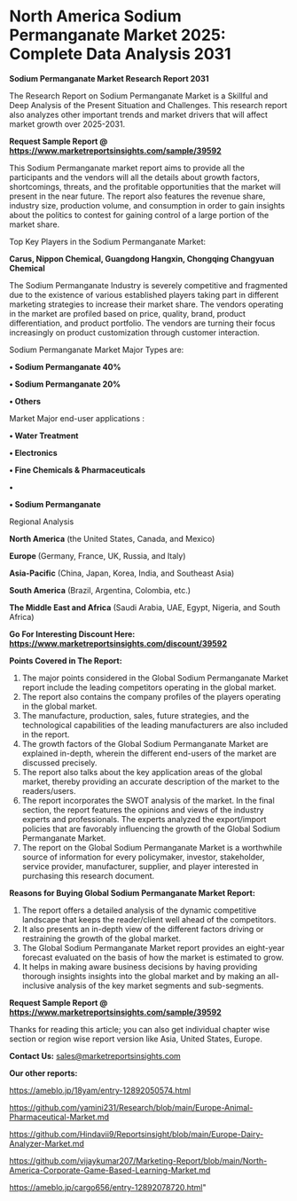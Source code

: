 # North America Sodium Permanganate Market 2025: Complete Data Analysis 2031

<strong>Sodium Permanganate Market Research Report 2031</strong>

The Research Report on Sodium Permanganate Market is a Skillful and Deep Analysis of the Present Situation and Challenges. This research report also analyzes other important trends and market drivers that will affect market growth over 2025-2031.

<strong>Request Sample Report @ <a href=https://www.marketreportsinsights.com/sample/39592>https://www.marketreportsinsights.com/sample/39592</a></strong>

This Sodium Permanganate market report aims to provide all the participants and the vendors will all the details about growth factors, shortcomings, threats, and the profitable opportunities that the market will present in the near future. The report also features the revenue share, industry size, production volume, and consumption in order to gain insights about the politics to contest for gaining control of a large portion of the market share.

Top Key Players in the Sodium Permanganate Market:

<strong>Carus, Nippon Chemical, Guangdong Hangxin, Chongqing Changyuan Chemical</strong>

The Sodium Permanganate Industry is severely competitive and fragmented due to the existence of various established players taking part in different marketing strategies to increase their market share. The vendors operating in the market are profiled based on price, quality, brand, product differentiation, and product portfolio. The vendors are turning their focus increasingly on product customization through customer interaction.

Sodium Permanganate Market Major Types are:

<strong>•  Sodium Permanganate 40%

•  Sodium Permanganate 20%

•  Others</strong>

Market Major end-user applications :

<strong>•  Water Treatment

•  Electronics

•  Fine Chemicals & Pharmaceuticals

•  

•  Sodium Permanganate</strong>

Regional Analysis

</u><strong><b>North America</b></strong> (the United States, Canada, and Mexico)

<strong><b>Europe </b></strong>(Germany, France, UK, Russia, and Italy)

<strong><b>Asia-Pacific</b></strong> (China, Japan, Korea, India, and Southeast Asia)

<strong><b>South America</b></strong> (Brazil, Argentina, Colombia, etc.)

<strong><b>The Middle East and Africa</b></strong> (Saudi Arabia, UAE, Egypt, Nigeria, and South Africa)

<strong>Go For Interesting Discount Here: <a href=https://www.marketreportsinsights.com/discount/39592>https://www.marketreportsinsights.com/discount/39592</a></strong>

<strong>Points Covered in The Report:</strong>
<ol>
  <li>The major points considered in the Global Sodium Permanganate Market report include the leading competitors operating in the global market.</li>
  <li>The report also contains the company profiles of the players operating in the global market.</li>
  <li>The manufacture, production, sales, future strategies, and the technological capabilities of the leading manufacturers are also included in the report.</li>
  <li>The growth factors of the Global Sodium Permanganate Market are explained in-depth, wherein the different end-users of the market are discussed precisely.</li>
  <li>The report also talks about the key application areas of the global market, thereby providing an accurate description of the market to the readers/users.</li>
  <li>The report incorporates the SWOT analysis of the market. In the final section, the report features the opinions and views of the industry experts and professionals. The experts analyzed the export/import policies that are favorably influencing the growth of the Global Sodium Permanganate Market.</li>
  <li>The report on the Global Sodium Permanganate Market is a worthwhile source of information for every policymaker, investor, stakeholder, service provider, manufacturer, supplier, and player interested in purchasing this research document.</li>
</ol>
<strong>Reasons for Buying Global Sodium Permanganate Market Report:</strong>

<ol>
  <li>The report offers a detailed analysis of the dynamic competitive landscape that keeps the reader/client well ahead of the competitors.</li>
  <li>It also presents an in-depth view of the different factors driving or restraining the growth of the global market.</li>
  <li>The Global Sodium Permanganate Market report provides an eight-year forecast evaluated on the basis of how the market is estimated to grow.</li>
  <li>It helps in making aware business decisions by having providing thorough insights insights into the global market and by making an all-inclusive analysis of the key market segments and sub-segments.</li>
</ol>
<strong>Request Sample Report @ <a href=https://www.marketreportsinsights.com/sample/39592>https://www.marketreportsinsights.com/sample/39592</a></strong>


Thanks for reading this article; you can also get individual chapter wise section or region wise report version like Asia, United States, Europe.

<strong>Contact Us:</strong>
sales@marketreportsinsights.com

<strong>Our other reports:</strong>

<a href=https://ameblo.jp/18yam/entry-12892050574.html>https://ameblo.jp/18yam/entry-12892050574.html</a>

<a href=https://github.com/yamini231/Research/blob/main/Europe-Animal-Pharmaceutical-Market.md>https://github.com/yamini231/Research/blob/main/Europe-Animal-Pharmaceutical-Market.md</a>

<a href=https://github.com/Hindavii9/Reportsinsight/blob/main/Europe-Dairy-Analyzer-Market.md>https://github.com/Hindavii9/Reportsinsight/blob/main/Europe-Dairy-Analyzer-Market.md</a>

<a href=https://github.com/vijaykumar207/Marketing-Report/blob/main/North-America-Corporate-Game-Based-Learning-Market.md>https://github.com/vijaykumar207/Marketing-Report/blob/main/North-America-Corporate-Game-Based-Learning-Market.md</a>

<a href=https://ameblo.jp/cargo656/entry-12892078720.html>https://ameblo.jp/cargo656/entry-12892078720.html</a>"
